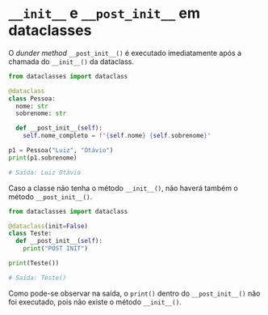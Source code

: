 # `__init__` e `__post_init__` em dataclasses

O _dunder method_ `__post_init__()` é executado imediatamente após a chamada do `__init__()` da dataclass.

```python
from dataclasses import dataclass

@dataclass
class Pessoa:
  nome: str
  sobrenome: str

  def __post_init__(self):
    self.nome_completo = f"{self.nome} {self.sobrenome}"

p1 = Pessoa("Luiz", "Otávio")
print(p1.sobrenome)

# Saída: Luiz Otávio
```

Caso a classe não tenha o método `__init__()`, não haverá também o método `__post_init__()`.

```python
from dataclasses import dataclass

@dataclass(init=False)
class Teste:
  def __post_init__(self):
    print("POST INIT")

print(Teste())

# Saída: Teste()
```

Como pode-se observar na saída, o `print()` dentro do `__post_init__()` não foi executado, pois não existe o método `__init__()`.